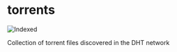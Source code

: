torrents 
========
![Indexed](https://img.shields.io/badge/indexed-30372-blue)

Collection of torrent files discovered in the DHT network
